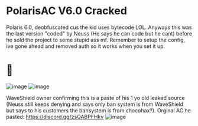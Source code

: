 # PolarisAC V6.0 Cracked
Polaris 6.0, deobfuscated cus the kid uses bytecode LOL. Anyways this was the last version "coded" by Neuss (He says he can code but he cant) before he sold the project to some stupid ass mf.
Remember to setup the config, ive gone ahead and removed auth so it works when you set it up.

# 🤡 
![image](https://media.discordapp.net/attachments/826174306257600532/831106028006932510/unknown.png)
![image](https://user-images.githubusercontent.com/81833678/114391358-b12fd100-9b97-11eb-9788-eef16120b02a.png)

WaveShield owner confirming this is a paste of his 1 yo old leaked source (Neuss still keeps denying and says only ban system is from WaveShield but says to his customers the bansystem is from chocohax?). Orginal AC he pasted: https://discord.gg/zsQABPFHkv
![image](https://cdn.discordapp.com/attachments/839569899646091264/839823277362249788/unknown.png)
